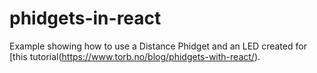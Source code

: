 # phidgets-in-react

Example showing how to use a Distance Phidget and an LED created
for [this tutorial(https://www.torb.no/blog/phidgets-with-react/).
